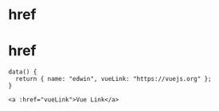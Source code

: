 # href

# href

```
data() {
  return { name: "edwin", vueLink: "https://vuejs.org" };
}

<a :href="vueLink">Vue Link</a>
```
